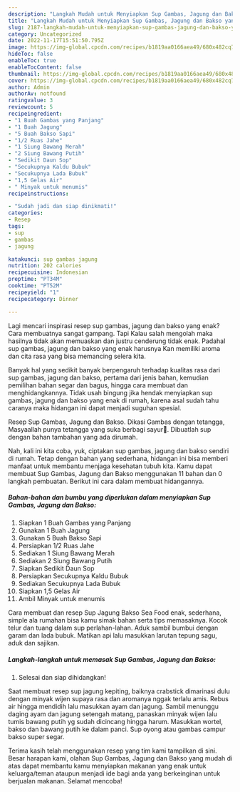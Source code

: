 ```yaml
---
description: "Langkah Mudah untuk Menyiapkan Sup Gambas, Jagung dan Bakso yang Bikin Ngiler"
title: "Langkah Mudah untuk Menyiapkan Sup Gambas, Jagung dan Bakso yang Bikin Ngiler"
slug: 2187-langkah-mudah-untuk-menyiapkan-sup-gambas-jagung-dan-bakso-yang-bikin-ngiler
category: Uncategorized
date: 2022-11-17T15:51:50.795Z
image: https://img-global.cpcdn.com/recipes/b1819aa0166aea49/680x482cq70/sup-gambas-jagung-dan-bakso-foto-resep-utama.jpg
hideToc: false
enableToc: true
enableTocContent: false
thumbnail: https://img-global.cpcdn.com/recipes/b1819aa0166aea49/680x482cq70/sup-gambas-jagung-dan-bakso-foto-resep-utama.jpg
cover: https://img-global.cpcdn.com/recipes/b1819aa0166aea49/680x482cq70/sup-gambas-jagung-dan-bakso-foto-resep-utama.jpg
author: Admin
authorAv: notfound
ratingvalue: 3
reviewcount: 5
recipeingredient:
- "1 Buah Gambas yang Panjang"
- "1 Buah Jagung"
- "5 Buah Bakso Sapi"
- "1/2 Ruas Jahe"
- "1 Siung Bawang Merah"
- "2 Siung Bawang Putih"
- "Sedikit Daun Sop"
- "Secukupnya Kaldu Bubuk"
- "Secukupnya Lada Bubuk"
- "1,5 Gelas Air"
- " Minyak untuk menumis"
recipeinstructions:

- "Sudah jadi dan siap dinikmati!"
categories:
- Resep
tags:
- sup
- gambas
- jagung

katakunci: sup gambas jagung 
nutrition: 202 calories
recipecuisine: Indonesian
preptime: "PT34M"
cooktime: "PT52M"
recipeyield: "1"
recipecategory: Dinner

---
```



Lagi mencari inspirasi resep sup gambas, jagung dan bakso yang enak? Cara membuatnya sangat gampang. Tapi Kalau salah mengolah maka hasilnya tidak akan memuaskan dan justru cenderung tidak enak. Padahal sup gambas, jagung dan bakso yang enak harusnya Kan memiliki aroma dan cita rasa yang bisa memancing selera kita.


Banyak hal yang sedikit banyak berpengaruh terhadap kualitas rasa dari sup gambas, jagung dan bakso, pertama dari jenis bahan, kemudian pemilihan bahan segar dan bagus, hingga cara membuat dan menghidangkannya. Tidak usah bingung jika hendak menyiapkan sup gambas, jagung dan bakso yang enak di rumah, karena asal sudah tahu caranya maka hidangan ini dapat menjadi suguhan spesial.

Resep Sup Gambas, Jagung dan Bakso. Dikasi Gambas dengan tetangga, Masyaallah punya tetangga yang suka berbagi sayur🥰. Dibuatlah sup dengan bahan tambahan yang ada dirumah.


Nah, kali ini kita coba, yuk, ciptakan sup gambas, jagung dan bakso sendiri di rumah. Tetap dengan bahan yang sederhana, hidangan ini bisa memberi manfaat untuk membantu menjaga kesehatan tubuh kita. Kamu dapat membuat Sup Gambas, Jagung dan Bakso menggunakan 11 bahan dan 0 langkah pembuatan. Berikut ini cara dalam membuat hidangannya.

<!--inarticleads1-->

##### Bahan-bahan dan bumbu yang diperlukan dalam menyiapkan Sup Gambas, Jagung dan Bakso:

1. Siapkan 1 Buah Gambas yang Panjang
1. Gunakan 1 Buah Jagung
1. Gunakan 5 Buah Bakso Sapi
1. Persiapkan 1/2 Ruas Jahe
1. Sediakan 1 Siung Bawang Merah
1. Sediakan 2 Siung Bawang Putih
1. Siapkan Sedikit Daun Sop
1. Persiapkan Secukupnya Kaldu Bubuk
1. Sediakan Secukupnya Lada Bubuk
1. Siapkan 1,5 Gelas Air
1. Ambil  Minyak untuk menumis


Cara membuat dan resep Sup Jagung Bakso Sea Food enak, sederhana, simple ala rumahan bisa kamu simak bahan serta tips memasaknya. Kocok telur dan tuang dalam sup perlahan-lahan. Aduk sambil bumbui dengan garam dan lada bubuk. Matikan api lalu masukkan larutan tepung sagu, aduk dan sajikan. 

<!--inarticleads2-->

##### Langkah-langkah untuk memasak Sup Gambas, Jagung dan Bakso:


1. Selesai dan siap dihidangkan!

Saat membuat resep sup jagung kepiting, baiknya crabstick dimarinasi dulu dengan minyak wijen supaya rasa dan aromanya nggak terlalu amis. Rebus air hingga mendidih lalu masukkan ayam dan jagung. Sambil menunggu daging ayam dan jagung setengah matang, panaskan minyak wijen lalu tumis bawang putih yg sudah dicincang hingga harum. Masukkan wortel, bakso dan bawang putih ke dalam panci. Sup oyong atau gambas campur bakso super segar. 

Terima kasih telah menggunakan resep yang tim kami tampilkan di sini. Besar harapan kami, olahan Sup Gambas, Jagung dan Bakso yang mudah di atas dapat membantu kamu menyiapkan makanan yang enak untuk keluarga/teman ataupun menjadi ide bagi anda yang berkeinginan untuk berjualan makanan. Selamat mencoba!
